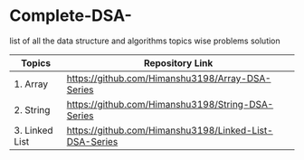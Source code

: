 # Complete-DSA-
list of all the data structure and algorithms topics wise problems solution

| Topics | Repository Link |
| --- | --- |
|1. Array | https://github.com/Himanshu3198/Array-DSA-Series  |
|2. String | https://github.com/Himanshu3198/String-DSA-Series|
|3. Linked List | https://github.com/Himanshu3198/Linked-List-DSA-Series |
